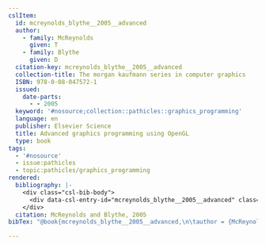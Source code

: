 ```yaml
---
cslItem:
  id: mcreynolds_blythe__2005__advanced
  author:
    - family: McReynolds
      given: T
    - family: Blythe
      given: D
  citation-key: mcreynolds_blythe__2005__advanced
  collection-title: The morgan kaufmann series in computer graphics
  ISBN: 978-0-08-047572-1
  issued:
    date-parts:
      - - 2005
  keyword: '#nosource;collection::pathicles::graphics_programming'
  language: en
  publisher: Elsevier Science
  title: Advanced graphics programming using OpenGL
  type: book
tags:
  - '#nosource'
  - issue:pathicles
  - topic:pathicles/graphics_programming
rendered:
  bibliography: |-
    <div class="csl-bib-body">
      <div data-csl-entry-id="mcreynolds_blythe__2005__advanced" class="csl-entry">McReynolds, T. and Blythe, D. 2005 <i>Advanced graphics programming using OpenGL</i>. Elsevier Science (The morgan kaufmann series in computer graphics).</div>
    </div>
  citation: McReynolds and Blythe, 2005
bibTex: "@book{mcreynolds_blythe__2005__advanced,\n\tauthor = {McReynolds, T and Blythe, D},\n\tseries = {The morgan kaufmann series in computer graphics},\n\tyear = {2005},\n\tpublisher = {Elsevier Science},\n\ttitle = {Advanced graphics programming using {OpenGL}},\n}\n\n"

---
```

